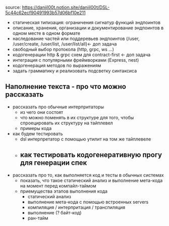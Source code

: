 source: https://daniil00t.notion.site/daniil00t/DSL-5c44c62ecf90491993b57d06bf10e211


- статическая типизация: ограничения сигнатур функций эндпоинтов
- описание, хранения, организации и документирование эндпоинтов в одном месте в одном формате
- наследование частей или поддеревьев эндпоинтов (/user, /user/create, /user/list, /user/list/all)← доп задача
- свободный выбор протокола (http, grpc, ws …)
- кодогенерации http & grpc схем для contract-first ← доп задача
- интеграция с популярными фреймворками (Express, nest)
- кодогенерация методов по выражениям
- задать грамматику и реализовать подсветку синтаксиса

## Наполнение текста - про что можно рассказать
- рассказать про обычные интерпритаторы
	- из чего они состоят
	- что можно поменять в их структуре для того, чтобы спроецировать их структуру на тайплевел
	- примеры кода
- как будем тестировать
	- dsl интерпретатор с помощью утилит на том же тайплевеле
	- как тестировать кодогенеративную прогу для генерации спек
		- 
- рассказать про то, как выполняется код и тесты в обычных системах
	- показать, что такое статический анализ и выполнение мета-кода на момент перед компайл-таймом
	- приемущества этапов выполнения кода
		- статический анализ
		- выполнение мета-кода с помощью встроенных servers
		- компиляция / интерпритация / транспиляция
		- выполнение (? байт-код)
		- ран-тайм

